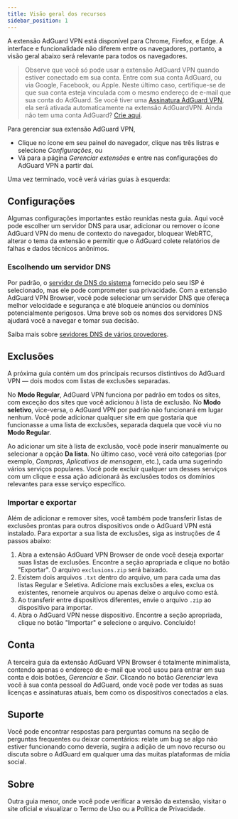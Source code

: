 ```yaml
---
title: Visão geral dos recursos
sidebar_position: 1
---
```


A extensão AdGuard VPN está disponível para Chrome, Firefox, e Edge. A interface e funcionalidade não diferem entre os navegadores, portanto, a visão geral abaixo será relevante para todos os navegadores.

> Observe que você só pode usar a extensão AdGuard VPN quando estiver conectado em sua conta. Entre com sua conta AdGuard, ou via Google, Facebook, ou Apple. Neste último caso, certifique-se de que sua conta esteja vinculada com o mesmo endereço de e-mail que sua conta do AdGuard. Se você tiver uma [Assinatura AdGuard VPN](/general/subscription.md), ela será ativada automaticamente na extensão AdGuardVPN. Ainda não tem uma conta AdGuard? [Crie aqui](https://auth.adguard.com/registration.html).

Para gerenciar sua extensão AdGuard VPN,

* Clique no ícone em seu painel do navegador, clique nas três listras e selecione *Configurações*, ou
* Vá para a página *Gerenciar extensões* e entre nas configurações do AdGuard VPN a partir daí.

Uma vez terminado, você verá várias guias à esquerda:

## Configurações

Algumas configurações importantes estão reunidas nesta guia. Aqui você pode escolher um servidor DNS para usar, adicionar ou remover o ícone AdGuard VPN do menu de contexto do navegador, bloquear WebRTC, alterar o tema da extensão e permitir que o AdGuard colete relatórios de falhas e dados técnicos anônimos.

### Escolhendo um servidor DNS

Por padrão, o [servidor de DNS do sistema](https://kb.adguard.com/en/general/dns-filtering#what-is-dns) fornecido pelo seu ISP é selecionado, mas ele pode comprometer sua privacidade. Com a extensão AdGuard VPN Browser, você pode selecionar um servidor DNS que ofereça melhor velocidade e segurança e até bloqueie anúncios ou domínios potencialmente perigosos. Uma breve sob os nomes dos servidores DNS ajudará você a navegar e tomar sua decisão.

Saiba mais sobre [sevidores DNS de vários provedores](https://kb.adguard.com/ru/general/dns-providers).

## Exclusões

A próxima guia contém um dos principais recursos distintivos do AdGuard VPN — dois modos com listas de exclusões separadas.

No **Modo Regular**, AdGuard VPN funciona por padrão em todos os sites, com exceção dos sites que você adicionou à lista de exclusão. No **Modo seletivo**, vice-versa, o AdGuard VPN por padrão não funcionará em lugar nenhum. Você pode adicionar qualquer site em que gostaria que funcionasse a uma lista de exclusões, separada daquela que você viu no **Modo Regular**.

Ao adicionar um site à lista de exclusão, você pode inserir manualmente ou selecionar a opção **Da lista**. No último caso, você verá oito categorias (por exemplo, *Compras*, *Aplicativos de mensagem*, etc.), cada uma sugerindo vários serviços populares. Você pode excluir qualquer um desses serviços com um clique e essa ação adicionará às exclusões todos os domínios relevantes para esse serviço específico.

### Importar e exportar

Além de adicionar e remover sites, você também pode transferir listas de exclusões prontas para outros dispositivos onde o AdGuard VPN está instalado. Para exportar a sua lista de exclusões, siga as instruções de 4 passos abaixo:

1. Abra a extensão AdGuard VPN Browser de onde você deseja exportar suas listas de exclusões. Encontre a seção apropriada e clique no botão "Exportar". O arquivo `exclusions.zip` será baixado.
2. Existem dois arquivos `.txt` dentro do arquivo, um para cada uma das listas Regular e Seletiva. Adicione mais exclusões a eles, exclua os existentes, renomeie arquivos ou apenas deixe o arquivo como está.
3. Ao transferir entre dispositivos diferentes, envie o arquivo `.zip` ao dispositivo para importar.
4. Abra o AdGuard VPN nesse dispositivo. Encontre a seção apropriada, clique no botão "Importar" e selecione o arquivo. Concluído!

## Conta

A terceira guia da extensão AdGuard VPN Browser é totalmente minimalista, contendo apenas o endereço de e-mail que você usou para entrar em sua conta e dois botões, *Gerenciar* e *Sair*. Clicando no botão *Gerenciar* leva você à sua conta pessoal do AdGuard, onde você pode ver todas as suas licenças e assinaturas atuais, bem como os dispositivos conectados a elas.

## Suporte

Você pode encontrar respostas para perguntas comuns na seção de perguntas frequentes ou deixar comentários: relate um bug se algo não estiver funcionando como deveria, sugira a adição de um novo recurso ou discuta sobre o AdGuard em qualquer uma das muitas plataformas de mídia social.

## Sobre

Outra guia menor, onde você pode verificar a versão da extensão, visitar o site oficial e visualizar o Termo de Uso ou a Política de Privacidade.